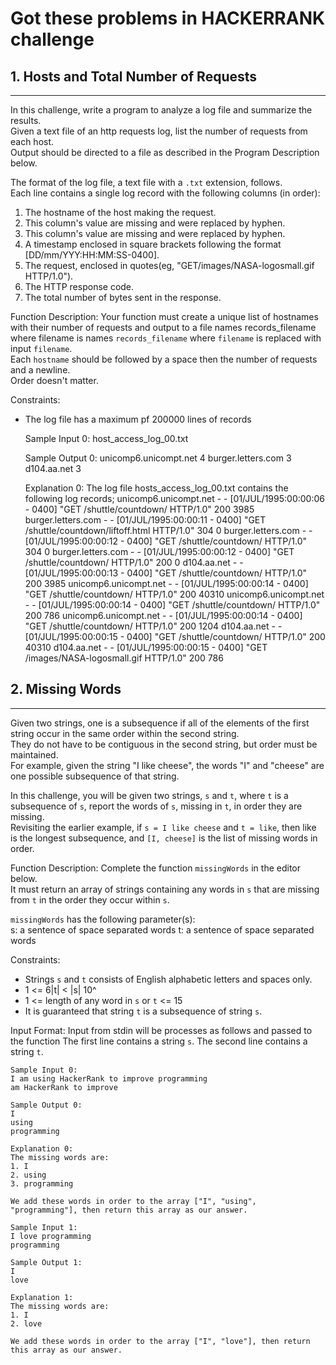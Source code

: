 # Got these problems in HACKERRANK challenge


## 1. Hosts and Total Number of Requests
-----
In this challenge, write a program to analyze a log file and summarize the results.   
Given a text file of an http requests log, list the number of requests from each host.  
Output should be directed to a file as described in the Program Description below.

The format of the log file, a text file with a `.txt` extension, follows.     
Each line contains a single log record with the following columns (in order):     
1. The hostname of the host making the request.    
2. This column's value are missing and were replaced by hyphen.   
3. This column's value are missing and were replaced by hyphen.   
4. A timestamp enclosed in square brackets following the format [DD/mm/YYY:HH:MM:SS-0400].   
5. The request, enclosed in quotes(eg, "GET/images/NASA-logosmall.gif HTTP/1.0").  
6. The HTTP response code.  
7. The total number of bytes sent in the response.  


Function Description:
Your function must create a unique list of hostnames with their number of requests and output to a file names records_filename where filename is names `records_filename` where `filename` is replaced with input `filename`.   
Each `hostname` should be followed by a space then the number of requests and a newline.  
Order doesn't matter.
  

   
Constraints:  
 - The log file has a maximum pf 200000 lines of records
 
	Sample Input 0:
	host_access_log_00.txt
	
	Sample Output 0:
	unicomp6.unicompt.net 4
	burger.letters.com 3
	d104.aa.net 3
	
	Explanation 0:
	The log file hosts_access_log_00.txt contains the following log records;
	unicomp6.unicompt.net - - [01/JUL/1995:00:00:06 - 0400] "GET /shuttle/countdown/ HTTP/1.0" 200 3985 
	burger.letters.com - - [01/JUL/1995:00:00:11 - 0400] "GET /shuttle/countdown/liftoff.html HTTP/1.0" 304 0
	burger.letters.com - - [01/JUL/1995:00:00:12 - 0400] "GET /shuttle/countdown/ HTTP/1.0" 304 0
	burger.letters.com - - [01/JUL/1995:00:00:12 - 0400] "GET /shuttle/countdown/ HTTP/1.0" 200 0
	d104.aa.net - - [01/JUL/1995:00:00:13 - 0400] "GET /shuttle/countdown/ HTTP/1.0" 200 3985 
	unicomp6.unicompt.net - - [01/JUL/1995:00:00:14 - 0400] "GET /shuttle/countdown/ HTTP/1.0" 200 40310 
	unicomp6.unicompt.net - - [01/JUL/1995:00:00:14 - 0400] "GET /shuttle/countdown/ HTTP/1.0" 200 786 
	unicomp6.unicompt.net - - [01/JUL/1995:00:00:14 - 0400] "GET /shuttle/countdown/ HTTP/1.0" 200 1204 
	d104.aa.net - - [01/JUL/1995:00:00:15 - 0400] "GET /shuttle/countdown/ HTTP/1.0" 200 40310 
	d104.aa.net - - [01/JUL/1995:00:00:15 - 0400] "GET /images/NASA-logosmall.gif HTTP/1.0" 200 786 


## 2. Missing Words
-----
Given two strings, one is a subsequence if all of the elements of the first string occur in the same order within the second string.  
They do not have to be contiguous in the second string, but order must be maintained.  
For example, given the string "I like cheese", the words "I" and "cheese" are one possible subsequence of that string.

In this challenge, you will be given two strings, `s` and `t`, where `t` is a subsequence of `s`, report the words of `s`, missing in `t`, in order they are missing.  
Revisiting the earlier example, if `s = I like cheese` and `t = like`, then like is the longest subsequence, and `[I, cheese]` is the list of missing words in order.   

		
Function Description:
Complete the function `missingWords` in the editor below.   
It must return an array of strings containing any words in `s` that are missing from `t` in the order they occur within `s`.

`missingWords` has the following parameter(s):      
   s: a sentence of space separated words
   t: a sentence of space separated words
   
Constraints:  
 - Strings `s` and `t` consists of English alphabetic letters and spaces only. 
 - 1 <= 6|t| < |s| 10^
 - 1 <= length of any word in `s` or `t` <= 15
 - It is guaranteed that string `t` is a subsequence of string `s`.
 
Input Format:
Input from stdin will be processes as follows and passed to the function
The first line contains a string `s`.
The second line contains a string `t`.

	Sample Input 0:
	I am using HackerRank to improve programming
	am HackerRank to improve
	
	Sample Output 0:
	I
	using
	programming
	
	Explanation 0:
	The missing words are:
	1. I
	2. using
	3. programming
	
	We add these words in order to the array ["I", "using", "programming"], then return this array as our answer. 
	
	Sample Input 1:
	I love programming
	programming
	
	Sample Output 1:
	I
	love
	
	Explanation 1:
	The missing words are:
	1. I
	2. love
	
	We add these words in order to the array ["I", "love"], then return this array as our answer. 
	
